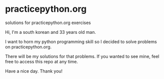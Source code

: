 # practicepython.org
solutions for practicepython.org exercises

Hi, I'm a south korean and 33 years old man.

I want to horn my python programming skill so I decided to solve problems on practicepython.org.

There will be my solutions for that problems. If you wanted to see mine, feel free to access this repo at any time.

Have a nice day. Thank you!
